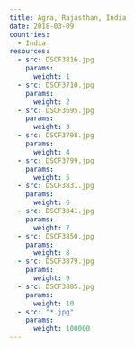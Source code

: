```yaml
---
title: Agra, Rajasthan, India
date: 2018-03-09
countries:
  - India
resources:
  - src: DSCF3816.jpg
    params: 
      weight: 1
  - src: DSCF3710.jpg
    params: 
      weight: 2
  - src: DSCF3695.jpg
    params: 
      weight: 3
  - src: DSCF3798.jpg
    params: 
      weight: 4
  - src: DSCF3799.jpg
    params: 
      weight: 5
  - src: DSCF3831.jpg
    params: 
      weight: 6
  - src: DSCF3841.jpg
    params: 
      weight: 7
  - src: DSCF3850.jpg
    params: 
      weight: 8
  - src: DSCF3879.jpg
    params: 
      weight: 9
  - src: DSCF3885.jpg
    params: 
      weight: 10
  - src: "*.jpg"
    params:
      weight: 100000
---
```

